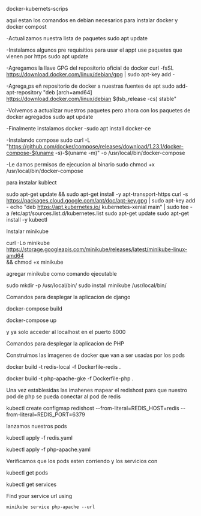 docker-kubernets-scrips

aqui estan los comandos en debian necesarios para instalar docker y docker compost

-Actualizamos nuestra lista de paquetes
sudo apt update

-Instalamos algunos pre requisitios para usar el appt use paquetes que vienen por https
sudo apt update

-Agregamos la llave GPG del repositorio oficial de docker
curl -fsSL https://download.docker.com/linux/debian/gpg | sudo apt-key add -

-Agrega,ps eñ repositorio de docker a nuestras fuentes de apt
sudo add-apt-repository "deb [arch=amd64] https://download.docker.com/linux/debian $(lsb_release -cs) stable"

-Volvemos a actualizar nuestros paquetes pero ahora con los paquetes de docker agregados
sudo apt update

-Finalmente instalamos docker
-sudo apt install docker-ce

-Instalando compose
sudo curl -L "https://github.com/docker/compose/releases/download/1.23.1/docker-compose-$(uname -s)-$(uname -m)" -o /usr/local/bin/docker-compose

-Le damos permisos de ejecucion al binario
sudo chmod +x /usr/local/bin/docker-compose

para instalar kublect

sudo apt-get update && sudo apt-get install -y apt-transport-https
curl -s https://packages.cloud.google.com/apt/doc/apt-key.gpg | sudo apt-key add -
echo "deb https://apt.kubernetes.io/ kubernetes-xenial main" | sudo tee -a /etc/apt/sources.list.d/kubernetes.list
sudo apt-get update
sudo apt-get install -y kubectl

Instalar minikube

curl -Lo minikube https://storage.googleapis.com/minikube/releases/latest/minikube-linux-amd64 \
  && chmod +x minikube

agregar minikube como comando ejecutable

sudo mkdir -p /usr/local/bin/
sudo install minikube /usr/local/bin/

Comandos para desplegar la aplicacion de django

docker-compose build

docker-compose up

y ya solo acceder al localhost en el puerto 8000

Comandos para desplegar la aplicacion de PHP

Construimos las imagenes de docker que van a ser usadas por los pods

docker build -t redis-local -f Dockerfile-redis .

docker build -t php-apache-gke -f Dockerfile-php .

Una vez establesidas las imahenes mapear el redishost para que nuestro pod de php se pueda conectar al pod de redis

kubectl create configmap redishost --from-literal=REDIS_HOST=redis --from-literal=REDIS_PORT=6379

lanzamos nuestros pods

kubectl apply -f redis.yaml

kubectl apply -f php-apache.yaml

Verificamos que los pods esten corriendo y los servicios con

 kubectl get pods  

 kubectl get services

Find your service url using

`minikube service php-apache --url`